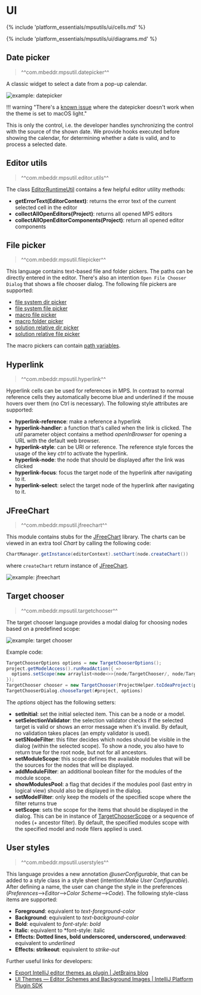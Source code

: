 # UI

{% include 'platform_essentials/mpsutils/ui/cells.md' %}

{% include 'platform_essentials/mpsutils/ui/diagrams.md' %}

## Date picker

> ^^com.mbeddr.mpsutil.datepicker^^

A classic widget to select a date from a pop-up calendar.

![example: datepicker](datepicker_example.png)

!!! warning "There's a [known issue](https://github.com/mbeddr/mbeddr.core/issues/2203) where the datepicker doesn't work when the theme is set to macOS light."

This is only the control, i.e. the developer handles synchronizing the control with the source of the shown date. We provide hooks executed before showing the calendar, for determining whether a date is valid, and to process a selected date.

## Editor utils

> ^^com.mbeddr.mpsutil.editor.utils^^

The class [EditorRuntimeUtil](http://127.0.0.1:63320/node?ref=371850a9-2c5b-4e1d-a811-70d97e847917%2Fr%3Af4ae6487-fb1d-418f-8dd3-759f9604156f%28com.mbeddr.mpsutil.editor.utils%2Fcom.mbeddr.mpsutil.editor.utils.runtime%29%2F4912572611769853192) contains a few helpful editor utility methods:

- **getErrorText(EditorContext)**: returns the error text of the current selected cell in the editor
- **collectAllOpenEditors(Project)**: returns all opened MPS editors
- **collectAllOpenEditorComponents(Project)**: return all opened editor components

## File picker

> ^^com.mbeddr.mpsutil.filepicker^^

This language contains text-based file and folder pickers. The paths can be directly entered in
the editor. There's also an intention `Open File Chooser Dialog` that shows a file chooser dialog. The following file pickers are supported:

- [file system dir picker](http://127.0.0.1:63320/node?ref=r%3A2a10821d-612f-4a73-b7b0-ed6b57106321%28com.mbeddr.mpsutil.filepicker.structure%29%2F4881264737620519319)
- [file system file picker](http://127.0.0.1:63320/node?ref=r%3A2a10821d-612f-4a73-b7b0-ed6b57106321%28com.mbeddr.mpsutil.filepicker.structure%29%2F1504214765033455826)
- [macro file picker](http://127.0.0.1:63320/node?ref=r%3A2a10821d-612f-4a73-b7b0-ed6b57106321%28com.mbeddr.mpsutil.filepicker.structure%29%2F8297282968580444334)
- [macro folder picker](http://127.0.0.1:63320/node?ref=r%3A2a10821d-612f-4a73-b7b0-ed6b57106321%28com.mbeddr.mpsutil.filepicker.structure%29%2F4881264737614560289)
- [solution relative dir picker](http://127.0.0.1:63320/node?ref=r%3A2a10821d-612f-4a73-b7b0-ed6b57106321%28com.mbeddr.mpsutil.filepicker.structure%29%2F2642765975824060179)
- [solution relative file picker](http://127.0.0.1:63320/node?ref=r%3A2a10821d-612f-4a73-b7b0-ed6b57106321%28com.mbeddr.mpsutil.filepicker.structure%29%2F6156524541423588207)

The macro pickers can contain [path variables](https://www.jetbrains.com/help/mps/absolute-path-variables.html).

## Hyperlink

> ^^com.mbeddr.mpsutil.hyperlink^^

Hyperlink cells can be used for references in MPS. In contrast to normal reference cells they automatically become blue and underlined if the mouse hovers over them (no Ctrl is necessary). The following style attributes are supported:

- **hyperlink-reference**: make a reference a hyperlink
- **hyperlink-handler**: a function that's called when the link is clicked. The *util* parameter object contains a method
  *openInBrowser* for opening a URL with the default web browser.
- **hyperlink-style**: can be URl or reference. The reference style forces the usage of the key *ctrl* to activate the hyperlink.
- **hyperlink-node**: the node that should be displayed after the link was clicked
- **hyperlink-focus**: focus the target node of the hyperlink after navigating to it.
- **hyperlink-select**: select the target node of the hyperlink after navigating to it.

## JFreeChart

> ^^com.mbeddr.mpsutil.jfreechart^^

This module contains stubs for the [JFreeChart](https://www.jfree.org/jfreechart/) library. The charts can be viewed in
an extra tool *Chart* by calling the following code:

```java
ChartManager.getInstance(editorContext).setChart(node.createChart())
```

where `createChart` return instance of [JFreeChart](http://127.0.0.1:63320/node?ref=7fe13e34-8620-4d5d-92c7-df091b0ed628%2Fjava%3Aorg.jfree.chart%28com.mbeddr.mpsutil.jfreechart.runtime%2F%29%2F%7EJFreeChart).

![example: jfreechart](jfreechart_example.png)

## Target chooser

> ^^com.mbeddr.mpsutil.targetchooser^^

The target chooser language provides a modal dialog for choosing nodes based on a predefined scope:

![example: target chooser](targetchooser_example.png)

Example code:

```java
TargetChooserOptions options = new TargetChooserOptions(); 
project.getModelAccess().runReadAction({ => 
  options.setScope(new arraylist<node<>>{node/TargetChooser/, node/TargetChooserDialog/, node/DefaultModuleScope/}); 
}); 
TargetChooser chooser = new TargetChooser(ProjectHelper.toIdeaProject(project), options);
TargetChooserDialog.chooseTarget(#project, options)
```

The *options* object has the following setters:

- **setInitial**: set the initial selected item. This can be a node or a model.
- **setSelectionValidator**: the selection validator checks if the selected target is valid or shows an error message when it's invalid. By default, no validation takes places (an empty validator is used).
- **setSNodeFilter**: this filter decides which nodes should be visible in the dialog (within the selected scope).
  To show a node, you also have to return true for the root node, but not for all ancestors.
- **setModuleScope**: this scope defines the available modules that will be the sources for the nodes that will be displayed.
- **addModuleFilter**: an additional boolean filter for the modules of the module scope.
- **showModulesPool**: a flag that decides if the modules pool (last entry in logical view) should also be displayed in the dialog.
- **setModelFilter**: only keep the models of the specified scope where the filter returns true
- **setScope**: sets the scope for the items that should be displayed in the dialog. This can be in instance of
  [TargetChooserScope](http://127.0.0.1:63320/node?ref=r%3A24b43531-125c-4436-b4b0-f3444d2173fd%28com.mbeddr.mpsutil.targetchooser%29%2F7547442689028637169) or a sequence of nodes (+ ancestor filter). By default, the specified modules scope
  with the specified model and node filers applied is used.

## User styles

> ^^com.mbeddr.mpsutil.userstyles^^

This language provides a new annotation *@userConfigurable*, that can be added to a style class in a style sheet
(intention:*Make User Configurable*). After defining a name, the user can change the style in the preferences
(*Preferences*-->*Editor*-->*Color Scheme*-->*Code*). The following style-class items are supported:

- **Foreground**: equivalent to *text-foreground-color*
- **Background**: equivalent to *text-background-color*
- **Bold**: equivalent to *font-style: bold*
- **Italic**: equivalent to *font-style: italic
- **Effects: Dotted lines, bold underscored, underscored, underwaved**: equivalent to *underlined*
- **Effects: strikeout**: equivalent to *strike-out*

Further useful links for developers:

- [Export IntelliJ editor themes as plugin | JetBrains blog](https://blog.jetbrains.com/platform/2017/12/export-intellij-editor-themes-as-plugins/)
- [UI Themes — Editor Schemes and Background Images | IntelliJ Platform Plugin SDK](https://plugins.jetbrains.com/docs/intellij/themes-extras.html)
